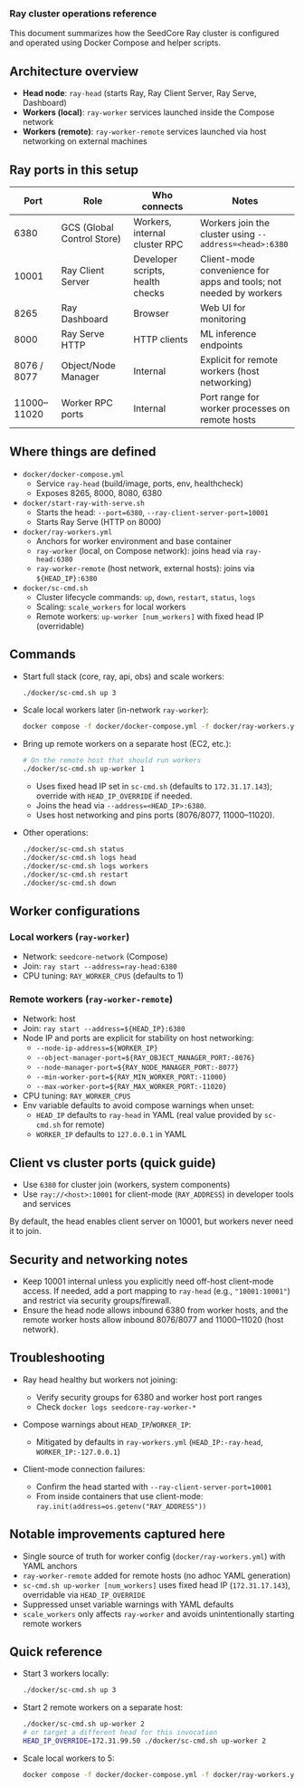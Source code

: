 ### Ray cluster operations reference

This document summarizes how the SeedCore Ray cluster is configured and operated using Docker Compose and helper scripts.

## Architecture overview

- **Head node**: `ray-head` (starts Ray, Ray Client Server, Ray Serve, Dashboard)
- **Workers (local)**: `ray-worker` services launched inside the Compose network
- **Workers (remote)**: `ray-worker-remote` services launched via host networking on external machines

## Ray ports in this setup

| Port | Role | Who connects | Notes |
| --- | --- | --- | --- |
| 6380 | GCS (Global Control Store) | Workers, internal cluster RPC | Workers join the cluster using `--address=<head>:6380` |
| 10001 | Ray Client Server | Developer scripts, health checks | Client-mode convenience for apps and tools; not needed by workers |
| 8265 | Ray Dashboard | Browser | Web UI for monitoring |
| 8000 | Ray Serve HTTP | HTTP clients | ML inference endpoints |
| 8076 / 8077 | Object/Node Manager | Internal | Explicit for remote workers (host networking) |
| 11000–11020 | Worker RPC ports | Internal | Port range for worker processes on remote hosts |

## Where things are defined

- `docker/docker-compose.yml`
  - Service `ray-head` (build/image, ports, env, healthcheck)
  - Exposes 8265, 8000, 8080, 6380
- `docker/start-ray-with-serve.sh`
  - Starts the head: `--port=6380`, `--ray-client-server-port=10001`
  - Starts Ray Serve (HTTP on 8000)
- `docker/ray-workers.yml`
  - Anchors for worker environment and base container
  - `ray-worker` (local, on Compose network): joins head via `ray-head:6380`
  - `ray-worker-remote` (host network, external hosts): joins via `${HEAD_IP}:6380`
- `docker/sc-cmd.sh`
  - Cluster lifecycle commands: `up`, `down`, `restart`, `status`, `logs`
  - Scaling: `scale_workers` for local workers
  - Remote workers: `up-worker [num_workers]` with fixed head IP (overridable)

## Commands

- Start full stack (core, ray, api, obs) and scale workers:
  ```bash
  ./docker/sc-cmd.sh up 3
  ```

- Scale local workers later (in-network `ray-worker`):
  ```bash
  docker compose -f docker/docker-compose.yml -f docker/ray-workers.yml -p seedcore up -d --no-deps --scale ray-worker=5 ray-worker
  ```

- Bring up remote workers on a separate host (EC2, etc.):
  ```bash
  # On the remote host that should run workers
  ./docker/sc-cmd.sh up-worker 1
  ```
  - Uses fixed head IP set in `sc-cmd.sh` (defaults to `172.31.17.143`); override with `HEAD_IP_OVERRIDE` if needed.
  - Joins the head via `--address=<HEAD_IP>:6380`.
  - Uses host networking and pins ports (8076/8077, 11000–11020).

- Other operations:
  ```bash
  ./docker/sc-cmd.sh status
  ./docker/sc-cmd.sh logs head
  ./docker/sc-cmd.sh logs workers
  ./docker/sc-cmd.sh restart
  ./docker/sc-cmd.sh down
  ```

## Worker configurations

### Local workers (`ray-worker`)

- Network: `seedcore-network` (Compose)
- Join: `ray start --address=ray-head:6380`
- CPU tuning: `RAY_WORKER_CPUS` (defaults to 1)

### Remote workers (`ray-worker-remote`)

- Network: host
- Join: `ray start --address=${HEAD_IP}:6380`
- Node IP and ports are explicit for stability on host networking:
  - `--node-ip-address=${WORKER_IP}`
  - `--object-manager-port=${RAY_OBJECT_MANAGER_PORT:-8076}`
  - `--node-manager-port=${RAY_NODE_MANAGER_PORT:-8077}`
  - `--min-worker-port=${RAY_MIN_WORKER_PORT:-11000}`
  - `--max-worker-port=${RAY_MAX_WORKER_PORT:-11020}`
- CPU tuning: `RAY_WORKER_CPUS`
- Env variable defaults to avoid compose warnings when unset:
  - `HEAD_IP` defaults to `ray-head` in YAML (real value provided by `sc-cmd.sh` for remote)
  - `WORKER_IP` defaults to `127.0.0.1` in YAML

## Client vs cluster ports (quick guide)

- Use `6380` for cluster join (workers, system components)
- Use `ray://<host>:10001` for client-mode (`RAY_ADDRESS`) in developer tools and services

By default, the head enables client server on 10001, but workers never need it to join.

## Security and networking notes

- Keep 10001 internal unless you explicitly need off-host client-mode access. If needed, add a port mapping to `ray-head` (e.g., `"10001:10001"`) and restrict via security groups/firewall.
- Ensure the head node allows inbound 6380 from worker hosts, and the remote worker hosts allow inbound 8076/8077 and 11000–11020 (host network).

## Troubleshooting

- Ray head healthy but workers not joining:
  - Verify security groups for 6380 and worker host port ranges
  - Check `docker logs seedcore-ray-worker-*`

- Compose warnings about `HEAD_IP`/`WORKER_IP`:
  - Mitigated by defaults in `ray-workers.yml` (`HEAD_IP:-ray-head`, `WORKER_IP:-127.0.0.1`)

- Client-mode connection failures:
  - Confirm the head started with `--ray-client-server-port=10001`
  - From inside containers that use client-mode: `ray.init(address=os.getenv("RAY_ADDRESS"))`

## Notable improvements captured here

- Single source of truth for worker config (`docker/ray-workers.yml`) with YAML anchors
- `ray-worker-remote` added for remote hosts (no adhoc YAML generation)
- `sc-cmd.sh up-worker [num_workers]` uses fixed head IP (`172.31.17.143`), overridable via `HEAD_IP_OVERRIDE`
- Suppressed unset variable warnings with YAML defaults
- `scale_workers` only affects `ray-worker` and avoids unintentionally starting remote workers

## Quick reference

- Start 3 workers locally:
  ```bash
  ./docker/sc-cmd.sh up 3
  ```
- Start 2 remote workers on a separate host:
  ```bash
  ./docker/sc-cmd.sh up-worker 2
  # or target a different head for this invocation
  HEAD_IP_OVERRIDE=172.31.99.50 ./docker/sc-cmd.sh up-worker 2
  ```
- Scale local workers to 5:
  ```bash
  docker compose -f docker/docker-compose.yml -f docker/ray-workers.yml -p seedcore up -d --no-deps --scale ray-worker=5 ray-worker
  ```


